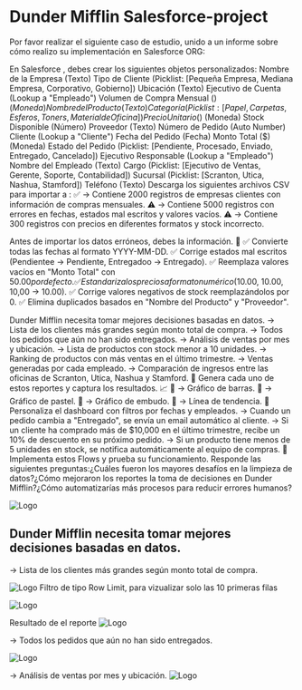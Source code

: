 
# Dunder Mifflin Salesforce-project

Por favor realizar el siguiente caso de estudio, unido a un informe sobre cómo realizo su implementación en Salesforce ORG:


En Salesforce , debes crear los siguientes objetos personalizados:
Nombre de la Empresa (Texto)
Tipo de Cliente (Picklist: [Pequeña Empresa, Mediana Empresa, Corporativo, Gobierno])
Ubicación (Texto)
Ejecutivo de Cuenta (Lookup a "Empleado")
Volumen de Compra Mensual ($) (Moneda)
Nombre del Producto (Texto)
Categoría (Picklist: [Papel, Carpetas, Esferos, Toners, Material de Oficina])
Precio Unitario ($) (Moneda)
Stock Disponible (Número)
Proveedor (Texto)
Número de Pedido (Auto Number)
Cliente (Lookup a "Cliente")
Fecha del Pedido (Fecha)
Monto Total ($) (Moneda)
Estado del Pedido (Picklist: [Pendiente, Procesado, Enviado, Entregado, Cancelado])
Ejecutivo Responsable (Lookup a "Empleado")
Nombre del Empleado (Texto)
Cargo (Picklist: [Ejecutivo de Ventas, Gerente, Soporte, Contabilidad])
Sucursal (Picklist: [Scranton, Utica, Nashua, Stamford])
Teléfono (Texto)
Descarga los siguientes archivos CSV para importar a :
✅ → Contiene 2000 registros de empresas clientes con información de compras mensuales.
⚠️ → Contiene 5000 registros con errores en fechas, estados mal escritos y valores vacíos.
⚠️ → Contiene 300 registros con precios en diferentes formatos y stock incorrecto.


Antes de importar los datos erróneos, debes la información.
📌
✅ Convierte todas las fechas al formato YYYY-MM-DD.
✅ Corrige estados mal escritos (Pendientee → Pendiente, Entregadoo → Entregado).
✅ Reemplaza valores vacíos en "Monto Total" con $50.00 por defecto.
✅ Estandariza los precios a formato numérico ($10.00, 10.00, 10,00 → 10.00).
✅ Corrige valores negativos de stock reemplazándolos por 0.
✅ Elimina duplicados basados en "Nombre del Producto" y "Proveedor".

Dunder Mifflin necesita tomar mejores decisiones basadas en datos. → Lista de los clientes más grandes según monto total de compra. → Todos los pedidos que aún no han sido entregados. → Análisis de ventas por mes y ubicación. → Lista de productos con stock menor a 10 unidades. → Ranking de productos con más ventas en el último trimestre. → Ventas generadas por cada empleado. → Comparación de ingresos entre las oficinas de Scranton, Utica, Nashua y Stamford.
📌 Genera cada uno de estos reportes y captura los resultados.
📈
🔹 → Gráfico de barras.
🔹 → Gráfico de pastel.
🔹 → Gráfico de embudo.
🔹 → Línea de tendencia.
📌 Personaliza el dashboard con filtros por fechas y empleados. → Cuando un pedido cambia a "Entregado", se envía un email automático al cliente. → Si un cliente ha comprado más de $10,000 en el último trimestre, recibe un 10% de descuento en su próximo pedido. → Si un producto tiene menos de 5 unidades en stock, se notifica automáticamente al equipo de compras.
📌 Implementa estos Flows y prueba su funcionamiento.
Responde las siguientes preguntas:¿Cuáles fueron los mayores desafíos en la limpieza de datos?¿Cómo mejoraron los reportes la toma de decisiones en Dunder Mifflin?¿Cómo automatizarías más procesos para reducir errores humanos?


![Logo](https://i.pinimg.com/1200x/67/86/f9/6786f97adcc99b077454dd46c587f05b.jpg)


## Dunder Mifflin necesita tomar mejores decisiones basadas en datos.



→ Lista de los clientes más grandes según monto total de compra. 

![Logo](https://i.pinimg.com/1200x/05/1b/75/051b758df4593e0619a54ad0103e1f37.jpg)
Filtro de tipo Row Limit, para vizualizar solo las 10 primeras filas

![Logo](https://i.pinimg.com/1200x/07/77/3b/07773bf0694c3f5c477bcb73ac11e640.jpg)

Resultado de el reporte 
![Logo](https://i.pinimg.com/1200x/42/c4/c4/42c4c47b855a8ebd75968b0dd732fdde.jpg)

→ Todos los pedidos que aún no han sido entregados. 

![Logo](https://i.pinimg.com/1200x/42/c4/c4/42c4c47b855a8ebd75968b0dd732fdde.jpg)

→ Análisis de ventas por mes y ubicación.
![Logo](https://i.pinimg.com/1200x/f2/b0/62/f2b062848b80772f4c71df061d82184f.jpg)

